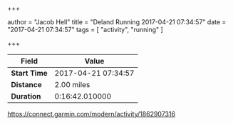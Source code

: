 +++

author = "Jacob Hell"
title = "Deland Running 2017-04-21 07:34:57"
date = "2017-04-21 07:34:57"
tags = [
    "activity", "running"
]

+++

<!--more-->

|Field  |Value  |
|--- | --- |
|**Start Time**|2017-04-21 07:34:57|
|**Distance**|2.00 miles|
|**Duration**|0:16:42.010000|

https://connect.garmin.com/modern/activity/1862907316
